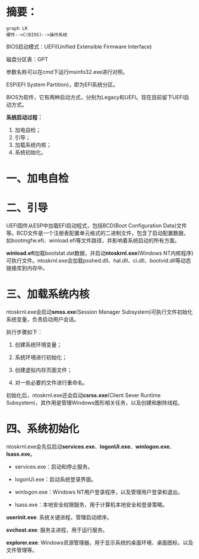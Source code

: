 # 摘要：

~~~mermaid
graph LR
硬件-->C(BIOS)-->操作系统
~~~

BIOS启动模式：UEFI(Unified Extensible Firmware Interface)

磁盘分区表：GPT

参数名称可以在cmd下运行msinfo32.exe进行对照。

ESP(EFI System Partition)，即为EFI系统分区。

BIOS为软件，它有两种启动方式，分别为Legacy和UEFI。现在目前留下UEFI启动方式。

**系统启动过程：**

1. 加电自检；
2. 引导；
3. 加载系统内核；
4. 系统初始化。

# 一、加电自检

# 二、引导

UEFI固件从ESP中加载EFI启动程式，包括BCD(Boot Configuration Data)文件等。BCD文件是一个注册表配置单元格式的二进制文件，包含了启动配置数据，如bootmgfw.efi、winload.efi等文件路径，并影响着系统启动的所有方面。

**winload.efi**加载bootstat.dat数据，并启动**ntoskrnl.exe**(Windows NT内核程序)可执行文件。ntoskrnl.exe会加载psshed.dll、hal.dll、ci.dll、bootvid.dll等动态链接库到内存中。

# 三、加载系统内核

ntoskrnl.exe会启动**smss.exe**(Session Manager Subsystem)可执行文件初始化系统变量，负责启动用户会话。

执行步骤如下：

1. 创建系统环境变量；

2. 系统环境进行初始化；

3. 创建虚拟内存页面文件；

4. 对一些必要的文件进行重命名。

初始化后，ntoskrnl.exe还会启动**csrss.exe**(Client Sever Runtime Subsystem)，其作用是管理Windows图形相关任务，以及创建和删除线程。

# 四、系统初始化

ntoskrnl.exe会先后启动**services.exe**、**logonUI.exe**、**winlogon.exe**、**lsass.exe**。

- services.exe：启动和停止服务。

- logonUI.exe：启动系统登录界面。
- winlogon.exe：Windows NT用户登录程序，以及管理用户登录和退出。
- lsass.exe：本地安全权限服务，用于计算机本地安全和登录策略。

**userinit.exe**: 系统关键进程，管理启动顺序。

**svchost.exe**: 服务主进程，用于运行服务。

**explorer.exe**: Windows资源管理器，用于显示系统的桌面环境、桌面图标，以及文件管理等。